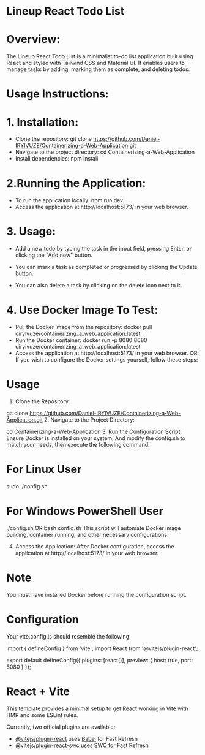 # Lineup React Todo List

# Overview: 
The Lineup React Todo List is a minimalist to-do list application built using React and styled with Tailwind CSS and Material UI. It enables users to manage tasks by adding, marking them as complete, and deleting todos.

# Usage Instructions:

# 1. Installation:

- Clone the repository:
git clone https://github.com/Daniel-IRYIVUZE/Containerizing-a-Web-Application.git
- Navigate to the project directory:
cd Containerizing-a-Web-Application
- Install dependencies:
npm install
# 2.Running the Application:

- To run the application locally:
npm run dev
- Access the application at http://localhost:5173/ in your web browser.
# 3. Usage:

- Add a new todo by typing the task in the input field, pressing Enter, or clicking the "Add now" button.

- You can mark a task as completed or progressed by clicking the Update button.

- You can also delete a task by clicking on the delete icon next to it.

# 4. Use Docker Image To Test:

* Pull the Docker image from the repository:
docker pull diryivuze/containerizing_a_web_application:latest
* Run the Docker container:
docker run -p 8080:8080 diryivuze/containerizing_a_web_application:latest
* Access the application at http://localhost:5173/ in your web browser.
OR: If you wish to configure the Docker settings yourself, follow these steps:

# Usage
1. Clone the Repository:

git clone https://github.com/Daniel-IRYIVUZE/Containerizing-a-Web-Application.git
2. Navigate to the Project Directory:

cd Containerizing-a-Web-Application
3. Run the Configuration Script: Ensure Docker is installed on your system, And modify the config.sh to match your needs, then execute the following command:

# For Linux User
sudo ./config.sh
# For Windows PowerShell User
./config.sh
OR
bash config.sh
This script will automate Docker image building, container running, and other necessary configurations.

4. Access the Application: After Docker configuration, access the application at http://localhost:5173/ in your web browser.

# Note
You must have installed Docker before running the configuration script.

# Configuration
Your vite.config.js should resemble the following:

import { defineConfig } from 'vite';
import React from '@vitejs/plugin-react';

export default defineConfig({
  plugins: [react()],
  preview: {
    host: true,
    port: 8080
  }
});

# React + Vite

This template provides a minimal setup to get React working in Vite with HMR and some ESLint rules.

Currently, two official plugins are available:

- [@vitejs/plugin-react](https://github.com/vitejs/vite-plugin-react/blob/main/packages/plugin-react/README.md) uses [Babel](https://babeljs.io/) for Fast Refresh
- [@vitejs/plugin-react-swc](https://github.com/vitejs/vite-plugin-react-swc) uses [SWC](https://swc.rs/) for Fast Refresh
